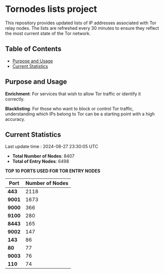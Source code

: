 # Tornodes lists project

This repository provides updated lists of IP addresses associated with Tor relay nodes. The lists are refreshed every 30 minutes to ensure they reflect the most current state of the Tor network.

## Table of Contents

- [Purpose and Usage](#purpose-and-usage)
- [Current Statistics](#current-statistics)


## Purpose and Usage

**Enrichment**: For services that wish to allow Tor traffic or identify it correctly.

**Blacklisting**: For those who want to block or control Tor traffic, understanding which IPs belong to Tor can be a starting point with a high accuracy.

## Current Statistics

Last update time : 2024-08-27 23:30:05 UTC

- **Total Number of Nodes**: 8407
- **Total of Entry Nodes**: 6498

**TOP 10 PORTS USED FOR TOR ENTRY NODES**

| **Port** | **Number of Nodes** |
|------|-----------------|
| **443**   | 2118  |
| **9001**   | 1673  |
| **9000**   | 366  |
| **9100**   | 280  |
| **8443**   | 165  |
| **9002**   | 147  |
| **143**   | 86  |
| **80**   | 77  |
| **9003**   | 76  |
| **110**   | 74  |

